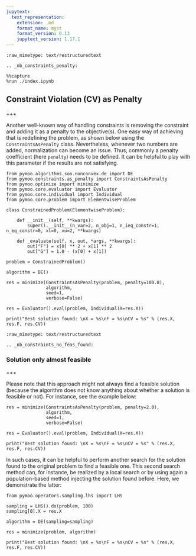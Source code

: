 ```yaml
---
jupytext:
  text_representation:
    extension: .md
    format_name: myst
    format_version: 0.13
    jupytext_version: 1.17.1
---
```


```{raw-cell}
:raw_mimetype: text/restructuredtext

.. _nb_constraints_penalty:
```

```{code-cell} ipython3
%%capture
%run ./index.ipynb
```

## Constraint Violation (CV) as Penalty

+++

Another well-known way of handling constraints is removing the constraint and adding it as a penalty to the objective(s). One easy way of achieving that is redefining the problem, as shown below using the `ConstraintsAsPenalty` class. Nevertheless, whenever two numbers are added, normalization can become an issue. Thus, commonly a penalty coefficient (here `penalty`) needs to be defined. It can be helpful to play with this parameter if the results are not satisfying.

```{code-cell} ipython3
from pymoo.algorithms.soo.nonconvex.de import DE
from pymoo.constraints.as_penalty import ConstraintsAsPenalty
from pymoo.optimize import minimize
from pymoo.core.evaluator import Evaluator
from pymoo.core.individual import Individual
from pymoo.core.problem import ElementwiseProblem

class ConstrainedProblem(ElementwiseProblem):

    def __init__(self, **kwargs):
        super().__init__(n_var=2, n_obj=1, n_ieq_constr=1, n_eq_constr=0, xl=0, xu=2, **kwargs)

    def _evaluate(self, x, out, *args, **kwargs):
        out["F"] = x[0] ** 2 + x[1] ** 2
        out["G"] = 1.0 - (x[0] + x[1])

problem = ConstrainedProblem()

algorithm = DE()

res = minimize(ConstraintsAsPenalty(problem, penalty=100.0),
               algorithm,
               seed=1,
               verbose=False)

res = Evaluator().eval(problem, Individual(X=res.X))

print("Best solution found: \nX = %s\nF = %s\nCV = %s" % (res.X, res.F, res.CV))
```

```{raw-cell}
:raw_mimetype: text/restructuredtext

.. _nb_constraints_no_feas_found:
```

### Solution only almost feasible

+++

Please note that this approach might not always find a feasible solution (because the algorithm does not know anything about whether a solution is feasible or not). For instance, see the example below:

```{code-cell} ipython3
res = minimize(ConstraintsAsPenalty(problem, penalty=2.0),
               algorithm,
               seed=1,
               verbose=False)

res = Evaluator().eval(problem, Individual(X=res.X))

print("Best solution found: \nX = %s\nF = %s\nCV = %s" % (res.X, res.F, res.CV))
```

In such cases, it can be helpful to perform another search for the solution found to the original problem to find a feasible one. This second search method can, for instance, be realized by a local search or by using again a population-based method injecting the solution found before. Here, we demonstrate the latter:

```{code-cell} ipython3
from pymoo.operators.sampling.lhs import LHS

sampling = LHS().do(problem, 100)
sampling[0].X = res.X

algorithm = DE(sampling=sampling)

res = minimize(problem, algorithm)

print("Best solution found: \nX = %s\nF = %s\nCV = %s" % (res.X, res.F, res.CV))
```

